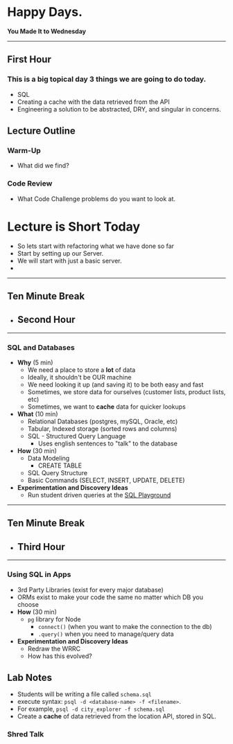 # Happy Days. 
**You Made It to Wednesday**

--- 
## First Hour

### This is a big topical day 3 things we are going to do today. 
- SQL
- Creating a cache with the data retrieved from the API
- Engineering a solution to be abstracted, DRY, and singular in concerns.

## Lecture Outline
### Warm-Up

- What did we find? 

### Code Review

- What Code Challenge problems do you want to look at. 

# Lecture is Short Today
- So lets start with refactoring what we have done so far
- Start by setting up our Server. 
- We will start with just a basic server.
-
















---
## Ten Minute Break
- ## Second Hour
---
### SQL and Databases

- **Why** (5 min)
  - We need a place to store a **lot** of data
  - Ideally, it shouldn't be OUR machine
  - We need looking it up (and saving it) to be both easy and fast
  - Sometimes, we store data for ourselves (customer lists, product lists, etc)
  - Sometimes, we want to **cache** data for quicker lookups
- **What** (10 min)
  - Relational Databases (postgres, mySQL, Oracle, etc)
  - Tabular, Indexed storage (sorted rows and columns)
  - SQL - Structured Query Language
    - Uses english sentences to "talk" to the database
- **How** (30 min)
  - Data Modeling
    - CREATE TABLE
  - SQL Query Structure
  - Basic Commands (SELECT, INSERT, UPDATE, DELETE)
- **Experimentation and Discovery Ideas**
  - Run student driven queries at the [SQL Playground](https://master.dcesh4541no84.amplifyapp.com/)


---
## Ten Minute Break
- ## Third Hour
---
### Using SQL in Apps
  - 3rd Party Libraries (exist for every major database)
  - ORMs exist to make your code the same no matter which DB you choose
- **How** (30 min)
  - `pg` library for Node
    - `connect()` (when you want to make the connection to the db)
    - `.query()` when you need to manage/query data
- **Experimentation and Discovery Ideas**
  - Redraw the WRRC
  - How has this evolved?

## Lab Notes

- Students will be writing a file called `schema.sql`
- execute syntax: `psql -d <database-name> -f <filename>`.
- For example, `psql -d city_explorer -f schema.sql`
- Create a **cache** of data retrieved from the location API, stored in SQL. 





### Shred Talk